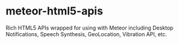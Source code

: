 # meteor-html5-apis
Rich HTML5 APIs wrapped for using with Meteor including Desktop Notifications, Speech Synthesis, GeoLocation, Vibration API, etc.
